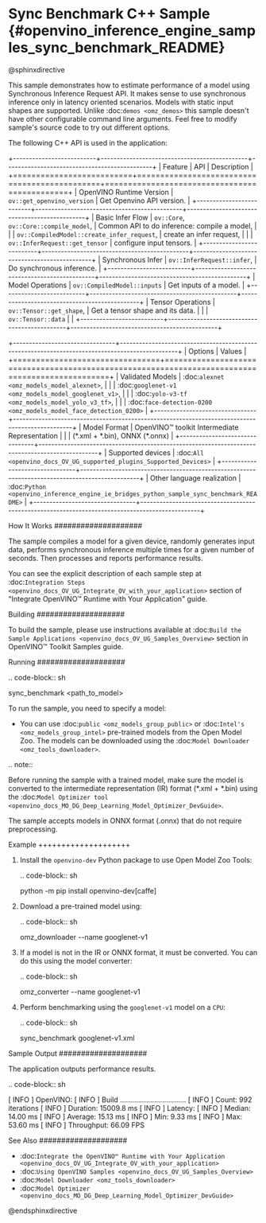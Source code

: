 # Sync Benchmark C++ Sample {#openvino_inference_engine_samples_sync_benchmark_README}

@sphinxdirective

This sample demonstrates how to estimate performance of a model using Synchronous Inference Request API. It makes sense to use synchronous inference only in latency oriented scenarios. Models with static input shapes are supported. Unlike :doc:`demos <omz_demos>` this sample doesn't have other configurable command line arguments. Feel free to modify sample's source code to try out different options.

The following C++ API is used in the application:

+--------------------------+----------------------------------------------+----------------------------------------------+
| Feature                  | API                                          | Description                                  |
+==========================+==============================================+==============================================+
| OpenVINO Runtime Version | ``ov::get_openvino_version``                 | Get Openvino API version.                    |
+--------------------------+----------------------------------------------+----------------------------------------------+
| Basic Infer Flow         | ``ov::Core``, ``ov::Core::compile_model``,   | Common API to do inference: compile a model, |
|                          | ``ov::CompiledModel::create_infer_request``, | create an infer request,                     |
|                          | ``ov::InferRequest::get_tensor``             | configure input tensors.                     |
+--------------------------+----------------------------------------------+----------------------------------------------+
| Synchronous Infer        | ``ov::InferRequest::infer``,                 | Do synchronous inference.                    |
+--------------------------+----------------------------------------------+----------------------------------------------+
| Model Operations         | ``ov::CompiledModel::inputs``                | Get inputs of a model.                       |
+--------------------------+----------------------------------------------+----------------------------------------------+
| Tensor Operations        | ``ov::Tensor::get_shape``,                   | Get a tensor shape and its data.             |
|                          | ``ov::Tensor::data``                         |                                              |
+--------------------------+----------------------------------------------+----------------------------------------------+

+--------------------------------+------------------------------------------------------------------------------------------------+
| Options                        | Values                                                                                         |
+================================+================================================================================================+
| Validated Models               | :doc:`alexnet <omz_models_model_alexnet>`,                                                     |
|                                | :doc:`googlenet-v1 <omz_models_model_googlenet_v1>`,                                           |
|                                | :doc:`yolo-v3-tf <omz_models_model_yolo_v3_tf>`,                                               |
|                                | :doc:`face-detection-0200 <omz_models_model_face_detection_0200>`                              |
+--------------------------------+------------------------------------------------------------------------------------------------+
| Model Format                   | OpenVINO™ toolkit Intermediate Representation                                                  |
|                                | (\*.xml + \*.bin), ONNX (\*.onnx)                                                              |
+--------------------------------+------------------------------------------------------------------------------------------------+
| Supported devices              | :doc:`All <openvino_docs_OV_UG_supported_plugins_Supported_Devices>`                           |
+--------------------------------+------------------------------------------------------------------------------------------------+
| Other language realization     | :doc:`Python <openvino_inference_engine_ie_bridges_python_sample_sync_benchmark_README>`       |
+--------------------------------+------------------------------------------------------------------------------------------------+


How It Works
####################

The sample compiles a model for a given device, randomly generates input data, performs synchronous inference multiple times for a given number of seconds. Then processes and reports performance results.

You can see the explicit description of
each sample step at :doc:`Integration Steps <openvino_docs_OV_UG_Integrate_OV_with_your_application>` section of "Integrate OpenVINO™ Runtime with Your Application" guide.

Building
####################

To build the sample, please use instructions available at :doc:`Build the Sample Applications <openvino_docs_OV_UG_Samples_Overview>` section in OpenVINO™ Toolkit Samples guide.

Running
####################

.. code-block:: sh

   sync_benchmark <path_to_model>


To run the sample, you need to specify a model:

- You can use :doc:`public <omz_models_group_public>` or :doc:`Intel's <omz_models_group_intel>` pre-trained models from the Open Model Zoo. The models can be downloaded using the :doc:`Model Downloader <omz_tools_downloader>`.

.. note::

   Before running the sample with a trained model, make sure the model is converted to the intermediate representation (IR) format (\*.xml + \*.bin) using the :doc:`Model Optimizer tool <openvino_docs_MO_DG_Deep_Learning_Model_Optimizer_DevGuide>`.

   The sample accepts models in ONNX format (.onnx) that do not require preprocessing.

Example
++++++++++++++++++++

1. Install the ``openvino-dev`` Python package to use Open Model Zoo Tools:

   .. code-block:: sh

      python -m pip install openvino-dev[caffe]


2. Download a pre-trained model using:

   .. code-block:: sh

      omz_downloader --name googlenet-v1


3. If a model is not in the IR or ONNX format, it must be converted. You can do this using the model converter:

   .. code-block:: sh

      omz_converter --name googlenet-v1


4. Perform benchmarking using the ``googlenet-v1`` model on a ``CPU``:

   .. code-block:: sh

      sync_benchmark googlenet-v1.xml


Sample Output
####################

The application outputs performance results.

.. code-block:: sh

   [ INFO ] OpenVINO:
   [ INFO ] Build ................................. <version>
   [ INFO ] Count:      992 iterations
   [ INFO ] Duration:   15009.8 ms
   [ INFO ] Latency:
   [ INFO ]        Median:     14.00 ms
   [ INFO ]        Average:    15.13 ms
   [ INFO ]        Min:        9.33 ms
   [ INFO ]        Max:        53.60 ms
   [ INFO ] Throughput: 66.09 FPS


See Also
####################

* :doc:`Integrate the OpenVINO™ Runtime with Your Application <openvino_docs_OV_UG_Integrate_OV_with_your_application>`
* :doc:`Using OpenVINO Samples <openvino_docs_OV_UG_Samples_Overview>`
* :doc:`Model Downloader <omz_tools_downloader>`
* :doc:`Model Optimizer <openvino_docs_MO_DG_Deep_Learning_Model_Optimizer_DevGuide>`

@endsphinxdirective

